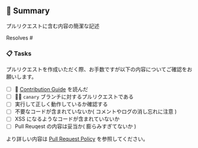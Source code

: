 ## :bookmark_tabs: Summary

プルリクエストに含む内容の簡潔な記述

Resolves #<issue-url>

### :clipboard: Tasks

プルリクエストを作成いただく際、お手数ですが以下の内容についてご確認をお願いします。

- [ ] :book: [Contribution Guide](https://github.com/zenn-dev/zenn-vscode-extension/blob/main/CONTRIBUTING.md) を読んだ
- [ ] :woman_technologist: `canary` ブランチに対するプルリクエストである
- [ ] 実行して正しく動作しているか確認する
- [ ] 不要なコードが含まれていないか( コメントやログの消し忘れに注意 )
- [ ] XSS になるようなコードが含まれていないか
- [ ] Pull Reuqest の内容は妥当か( 膨らみすぎてないか )

より詳しい内容は [Pull Request Policy](https://github.com/zenn-dev/zenn-vscode-extension/blob/main/docs/pull_request_policy.md) を参照してください。
